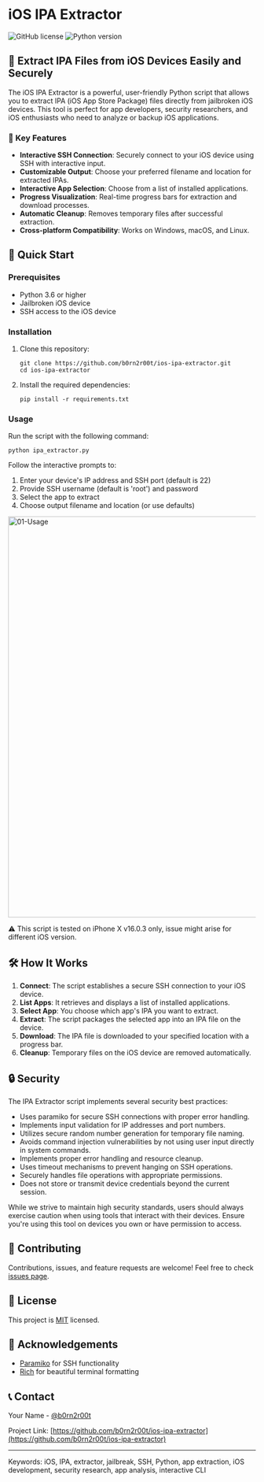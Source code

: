 # iOS IPA Extractor

![GitHub license](https://img.shields.io/badge/license-MIT-blue.svg)
![Python version](https://img.shields.io/badge/python-3.6%2B-blue)

## 📱 Extract IPA Files from iOS Devices Easily and Securely

The iOS IPA Extractor is a powerful, user-friendly Python script that allows you to extract IPA (iOS App Store Package) files directly from jailbroken iOS devices. This tool is perfect for app developers, security researchers, and iOS enthusiasts who need to analyze or backup iOS applications.

### 🌟 Key Features

- **Interactive SSH Connection**: Securely connect to your iOS device using SSH with interactive input.
- **Customizable Output**: Choose your preferred filename and location for extracted IPAs.
- **Interactive App Selection**: Choose from a list of installed applications.
- **Progress Visualization**: Real-time progress bars for extraction and download processes.
- **Automatic Cleanup**: Removes temporary files after successful extraction.
- **Cross-platform Compatibility**: Works on Windows, macOS, and Linux.

## 🚀 Quick Start

### Prerequisites

- Python 3.6 or higher
- Jailbroken iOS device
- SSH access to the iOS device

### Installation

1. Clone this repository:
   ```
   git clone https://github.com/b0rn2r00t/ios-ipa-extractor.git
   cd ios-ipa-extractor
   ```

2. Install the required dependencies:
   ```
   pip install -r requirements.txt
   ```

### Usage

Run the script with the following command:

```
python ipa_extractor.py
```

Follow the interactive prompts to:
1. Enter your device's IP address and SSH port (default is 22)
2. Provide SSH username (default is 'root') and password
3. Select the app to extract
4. Choose output filename and location (or use defaults)

<img width="815" alt="01-Usage" src="https://github.com/user-attachments/assets/778c3f53-7b68-40df-8f05-16f248b2d022">


⚠️ This script is tested on iPhone X v16.0.3 only, issue might arise for different iOS version.

## 🛠 How It Works
1. **Connect**: The script establishes a secure SSH connection to your iOS device.
2. **List Apps**: It retrieves and displays a list of installed applications.
3. **Select App**: You choose which app's IPA you want to extract.
4. **Extract**: The script packages the selected app into an IPA file on the device.
5. **Download**: The IPA file is downloaded to your specified location with a progress bar.
6. **Cleanup**: Temporary files on the iOS device are removed automatically.

## 🔒 Security

The IPA Extractor script implements several security best practices:

- Uses paramiko for secure SSH connections with proper error handling.
- Implements input validation for IP addresses and port numbers.
- Utilizes secure random number generation for temporary file naming.
- Avoids command injection vulnerabilities by not using user input directly in system commands.
- Implements proper error handling and resource cleanup.
- Uses timeout mechanisms to prevent hanging on SSH operations.
- Securely handles file operations with appropriate permissions.
- Does not store or transmit device credentials beyond the current session.

While we strive to maintain high security standards, users should always exercise caution when using tools that interact with their devices. Ensure you're using this tool on devices you own or have permission to access.

## 🤝 Contributing

Contributions, issues, and feature requests are welcome! Feel free to check [issues page](https://github.com/b0rn2r00t/ios-ipa-extractor/issues).

## 📜 License

This project is [MIT](https://choosealicense.com/licenses/mit/) licensed.

## 🙏 Acknowledgements

- [Paramiko](https://www.paramiko.org/) for SSH functionality
- [Rich](https://github.com/willmcgugan/rich) for beautiful terminal formatting

## 📞 Contact

Your Name - [@b0rn2r00t](https://x.com/b0rn2r00t)

Project Link: [https://github.com/b0rn2r00t/ios-ipa-extractor](https://github.com/b0rn2r00t/ios-ipa-extractor)

---

Keywords: iOS, IPA, extractor, jailbreak, SSH, Python, app extraction, iOS development, security research, app analysis, interactive CLI
